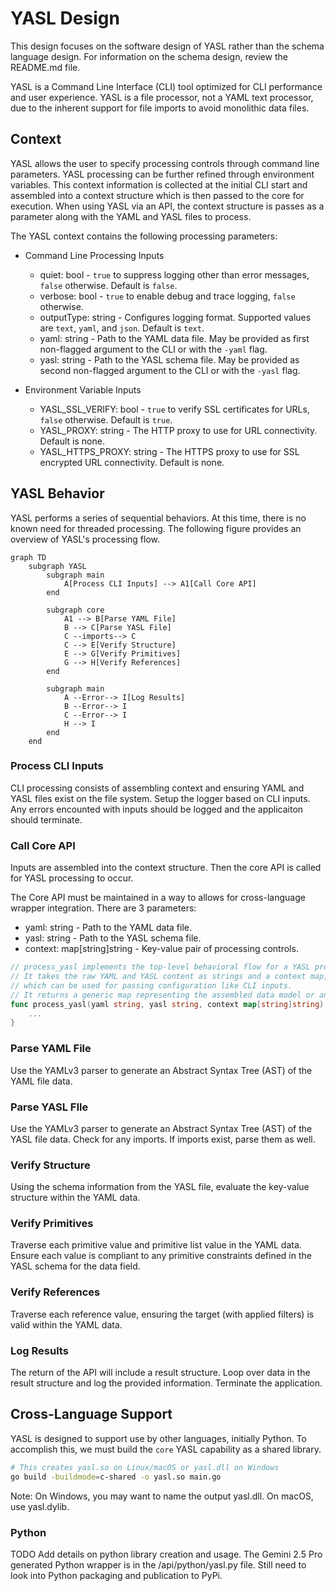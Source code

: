 # YASL Design

This design focuses on the software design of YASL rather than the schema language design.
For information on the schema design, review the README.md file.

YASL is a Command Line Interface (CLI) tool optimized for CLI performance and user experience.
YASL is a file processor, not a YAML text processor, due to the inherent support for file imports to avoid monolithic data files.

## Context

YASL allows the user to specify processing controls through command line parameters.
YASL processing can be further refined through environment variables.
This context information is collected at the initial CLI start and assembled into a context structure which is then passed to the core for execution.
When using YASL via an API, the context structure is passes as a parameter along with the YAML and YASL files to process.

The YASL context contains the following processing parameters:

- Command Line Processing Inputs
  - quiet: bool - `true` to suppress logging other than error messages, `false` otherwise.  Default is `false`.
  - verbose: bool - `true` to enable debug and trace logging, `false` otherwise.
  - outputType: string - Configures logging format. Supported values are `text`, `yaml`, and `json`. Default is `text`.
  - yaml: string - Path to the YAML data file.  May be provided as first non-flagged argument to the CLI or with the `-yaml` flag.
  - yasl: string - Path to the YASL schema file.  May be provided as second non-flagged argument to the CLI or with the `-yasl` flag.

- Environment Variable Inputs
  - YASL_SSL_VERIFY: bool - `true` to verify SSL certificates for URLs, `false` otherwise.  Default is `true`.
  - YASL_PROXY: string - The HTTP proxy to use for URL connectivity. Default is none.
  - YASL_HTTPS_PROXY: string - The HTTPS proxy to use for SSL encrypted URL connectivity. Default is none.

## YASL Behavior

YASL performs a series of sequential behaviors.  At this time, there is no known need for threaded processing.
The following figure provides an overview of YASL's processing flow.

```mermaid
graph TD
    subgraph YASL
        subgraph main
            A[Process CLI Inputs] --> A1[Call Core API]
        end

        subgraph core
            A1 --> B[Parse YAML File]
            B --> C[Parse YASL File]
            C --imports--> C
            C --> E[Verify Structure]
            E --> G[Verify Primitives]
            G --> H[Verify References]
        end

        subgraph main
            A --Error--> I[Log Results]
            B --Error--> I
            C --Error--> I
            H --> I
        end
    end
```

### Process CLI Inputs

CLI processing consists of assembling context and ensuring YAML and YASL files exist on the file system.
Setup the logger based on CLI inputs.
Any errors encounted with inputs should be logged and the applicaiton should terminate.

### Call Core API

Inputs are assembled into the context structure.
Then the core API is called for YASL processing to occur.

The Core API must be maintained in a way to allows for cross-language wrapper integration.
There are 3 parameters:
  - yaml: string - Path to the YAML data file.
  - yasl: string - Path to the YASL schema file.
  - context: map[string]string - Key-value pair of processing controls.

```go
// process_yasl implements the top-level behavioral flow for a YASL processor.
// It takes the raw YAML and YASL content as strings and a context map,
// which can be used for passing configuration like CLI inputs.
// It returns a generic map representing the assembled data model or an error.
func process_yasl(yaml string, yasl string, context map[string]string) (map[string]any, error) {
    ...
}
```

### Parse YAML File

Use the YAMLv3 parser to generate an Abstract Syntax Tree (AST) of the YAML file data.

### Parse YASL FIle

Use the YAMLv3 parser to generate an Abstract Syntax Tree (AST) of the YASL file data.
Check for any imports.
If imports exist, parse them as well.

### Verify Structure

Using the schema information from the YASL file, evaluate the key-value structure within the YAML data.

### Verify Primitives

Traverse each primitive value and primitive list value in the YAML data.
Ensure each value is compliant to any primitive constraints defined in the YASL schema for the data field.

### Verify References

Traverse each reference value, ensuring the target (with applied filters) is valid within the YAML data.

### Log Results

The return of the API will include a result structure.
Loop over data in the result structure and log the provided information.
Terminate the application.

## Cross-Language Support

YASL is designed to support use by other languages, initially Python.
To accomplish this, we must build the `core` YASL capability as a shared library.

```bash
# This creates yasl.so on Linux/macOS or yasl.dll on Windows
go build -buildmode=c-shared -o yasl.so main.go
```

Note: On Windows, you may want to name the output yasl.dll. On macOS, use yasl.dylib.

### Python

TODO Add details on python library creation and usage.
The Gemini 2.5 Pro generated Python wrapper is in the /api/python/yasl.py file.
Still need to look into Python packaging and publication to PyPi.
